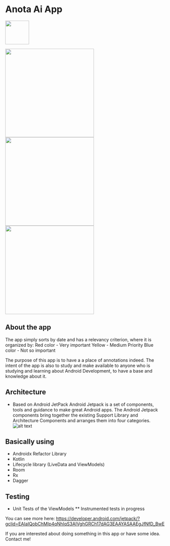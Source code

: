 # Anota Ai App

<a href="https://play.google.com/store/apps/details?id=me.fabiooliveira.anotaai"><img src="https://play.google.com/intl/en_us/badges/images/generic/en_badge_web_generic.png" height="75"></a>
 
<img src="https://lh3.googleusercontent.com/XSsZiyzvUHQ3zNbk-VU5HH1QLJCaNnjMVpUPuje5PYBtQRXRWeswRhf3CC9IbwQkLw=w1604-h770-rw" width="280"/> <img src="https://lh3.googleusercontent.com/TrguQkcM1fcvXrb7YtAjx1BrDkl58Rn9P78lHSUBxgoeDEfgkMLkXikMql1HSW8vkA=w1604-h770-rw" width="280"/> <img src="https://lh3.googleusercontent.com/KESQnIbezUize-xKCNVmUdEzYbkv9EqKZ40PKtpIyBrT-7bLqki-DzCeq-2B-HVm8g=w1604-h770-rw" width="280" />
 
## About the app

The app simply sorts by date and has a relevancy criterion, where it is organized by:
Red color - Very important
Yellow - Medium Priority
Blue color - Not so important

The purpose of this app is to have a a place of annotations indeed. 
The intent of the app is also to study and make available to anyone who is studying and learning about Android Development, to have a base and knowledge about it.

## Architecture

- Based on Android JetPack
Android Jetpack is a set of components, tools and guidance to make great Android apps. 
The Android Jetpack components bring together the existing Support Library and Architecture Components and arranges them into four categories.
![alt text](https://cdn-images-1.medium.com/max/800/1*FB931aBGoALv3OLY5LSRGg.png)

## Basically using

* Androidx Refactor Library
* Kotlin
* Lifecycle library (LiveData and ViewModels)
* Room
* Rx
* Dagger

## Testing
* Unit Tests of the ViewModels
** Instrumented tests in progress

You can see more here: <a href="https://developer.android.com/jetpack/?gclid=EAIaIQobChMIp4qNhIqS3AIVghGRCh17dAG3EAAYASAAEgJfNfD_BwE">https://developer.android.com/jetpack/?gclid=EAIaIQobChMIp4qNhIqS3AIVghGRCh17dAG3EAAYASAAEgJfNfD_BwE</a>

If you are interested about doing something in this app or have some idea. Contact me!